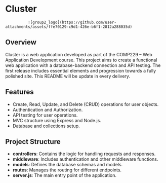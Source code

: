 # Cluster 

              ![group2_logo](https://github.com/user-attachments/assets/ffe70129-c9d1-426e-b6f1-2812a288035d)


## Overview
Cluster is a web application developed as part of the COMP229 – Web Application Development course. This project aims to create a functional web application with a database-backend connection and API testing. The first release includes essential elements and progression towards a fully polished site. This README will be update in every delivery.

## Features
- Create, Read, Update, and Delete (CRUD) operations for user objects.
- Authentication and Authorization.
- API testing for user operations.
- MVC structure using Express and Node.js.
- Database and collections setup.

## Project Structure
- **controllers**: Contains the logic for handling requests and responses.
- **middleware**: Includes authentication and other middleware functions.
- **models**: Defines the database schemas and models.
- **routes**: Manages the routing for different endpoints.
- **server.js**: The main entry point of the application.

